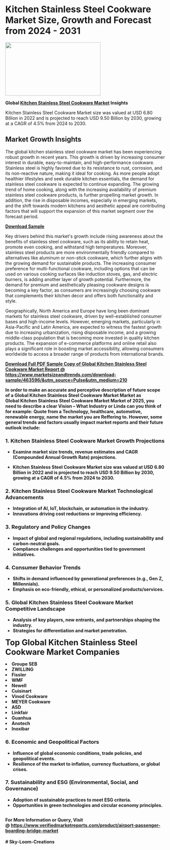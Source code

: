 <H1>Kitchen Stainless Steel Cookware Market Size, Growth and Forecast from 2024 - 2031</H1><img class="aligncenter size-medium wp-image-584254" src="https://thirdeyenews.in/wp-content/uploads/2024/09/Global-Market-Research-300x168.jpeg" alt="" width="300" height="168" /><p><strong>Global&nbsp;<a href="https://www.marketsizeandtrends.com/download-sample/463596/&amp;utm_source=Pulse&amp;utm_medium=210">Kitchen Stainless Steel Cookware Market</a> Insights</strong></p><p>Kitchen Stainless Steel Cookware Market size was valued at USD 6.80 Billion in 2022 and is projected to reach USD 9.50 Billion by 2030, growing at a CAGR of 4.5% from 2024 to 2030.</p><p><h2>Market Growth Insights</h2> <p>The global kitchen stainless steel cookware market has been experiencing robust growth in recent years. This growth is driven by increasing consumer interest in durable, easy-to-maintain, and high-performance cookware. Stainless steel is highly favored due to its resistance to rust, corrosion, and its non-reactive nature, making it ideal for cooking. As more people adopt healthier lifestyles and seek durable kitchen essentials, the demand for stainless steel cookware is expected to continue expanding. The growing trend of home cooking, along with the increasing availability of premium stainless steel cookware products, is further propelling market growth. In addition, the rise in disposable incomes, especially in emerging markets, and the shift towards modern kitchens and aesthetic appeal are contributing factors that will support the expansion of this market segment over the forecast period.</p> <p><strong><a href="#">Download Sample</a></strong></p> <p>Key drivers behind this market's growth include rising awareness about the benefits of stainless steel cookware, such as its ability to retain heat, promote even cooking, and withstand high temperatures. Moreover, stainless steel products are more environmentally friendly compared to alternatives like aluminum or non-stick cookware, which further aligns with the growing demand for sustainable products. The increasing consumer preference for multi-functional cookware, including options that can be used on various cooking surfaces like induction stoves, gas, and electric burners, is adding another layer of growth potential. Furthermore, the demand for premium and aesthetically pleasing cookware designs is becoming a key factor, as consumers are increasingly choosing cookware that complements their kitchen decor and offers both functionality and style.</p> <p>Geographically, North America and Europe have long been dominant markets for stainless steel cookware, driven by well-established consumer bases and high-income levels. However, emerging markets, particularly in Asia-Pacific and Latin America, are expected to witness the fastest growth due to increasing urbanization, rising disposable income, and a growing middle-class population that is becoming more invested in quality kitchen products. The expansion of e-commerce platforms and online retail also plays a significant role in boosting market accessibility, allowing consumers worldwide to access a broader range of products from international brands.</p> <p><strong><a href="#"></p><p><span class=""><strong>Download Full PDF Sample Copy of Global Kitchen Stainless Steel Cookware Market Report</strong> @ <a href="https://www.marketsizeandtrends.com/download-sample/463596/&amp;utm_source=Pulse&amp;utm_medium=210" target="_blank">https://www.marketsizeandtrends.com/download-sample/463596/&amp;utm_source=Pulse&amp;utm_medium=210</a></span></p><p>In order to make an accurate and perceptive description of future scope of a Global&nbsp;Kitchen Stainless Steel Cookware Market Market as Global&nbsp;Kitchen Stainless Steel Cookware Market Market of 2025, you need to describe a clear Vision &ndash; What Industry or Linda can you think of for example: Quote from a Technology, healthcare, automotive, renewable energy, name the market you are Reffering to. However, some general trends and factors usually impact market reports and their future outlook include:</p><h3>1.&nbsp;<strong>Kitchen Stainless Steel Cookware Market Growth Projections</strong></h3><ul><li>Examine market size trends, revenue estimates and CAGR (Compounded Annual Growth Rate) projections.</li><li><p>Kitchen Stainless Steel Cookware Market size was valued at USD 6.80 Billion in 2022 and is projected to reach USD 9.50 Billion by 2030, growing at a CAGR of 4.5% from 2024 to 2030.</p></li></ul><h3>2.&nbsp;<strong>Kitchen Stainless Steel Cookware Market Technological Advancements</strong></h3><ul><li>Integration of AI, IoT, blockchain, or automation in the industry.</li><li>Innovations driving cost reductions or improving efficiency.</li></ul><h3>3.&nbsp;<strong>Regulatory and Policy Changes</strong></h3><ul><li>Impact of global and regional regulations, including sustainability and carbon-neutral goals.</li><li>Compliance challenges and opportunities tied to government initiatives.</li></ul><h3>4.&nbsp;<strong>Consumer Behavior Trends</strong></h3><ul><li>Shifts in demand influenced by generational preferences (e.g., Gen Z, Millennials).</li><li>Emphasis on eco-friendly, ethical, or personalized products/services.</li></ul><h3>5.&nbsp;<strong>Global Kitchen Stainless Steel Cookware Market Competitive Landscape</strong></h3><ul><li>Analysis of key players, new entrants, and partnerships shaping the industry.</li><li>Strategies for differentiation and market penetration.</li></ul><p data-pm-slice="1 1 []"><span style="color: inherit; font-family: inherit; font-size: 25px;">Top Global Kitchen Stainless Steel Cookware Market Companies</span></p><div class="" data-test-id=""><p><li>Groupe SEB</li><li> ZWILLING</li><li> Fissler</li><li> WMF</li><li> Newell</li><li> Cuisinart</li><li> Vinod Cookware</li><li> MEYER Cookware</li><li> ASD</li><li> Linkfair</li><li> Guanhua</li><li> Anotech</li><li> Inoxibar</li></p></div><h3>6.&nbsp;<strong>Economic and Geopolitical Factors</strong></h3><ul><li>Influence of global economic conditions, trade policies, and geopolitical events.</li><li>Resilience of the market to inflation, currency fluctuations, or global crises.</li></ul><h3>7.&nbsp;<strong>Sustainability and ESG (Environmental, Social, and Governance)</strong></h3><ul><li>Adoption of sustainable practices to meet ESG criteria.</li><li>Opportunities in green technologies and circular economy principles.</li></ul><h2><strong style="font-size: 14px;">For More Information or Query, Visit @&nbsp;</strong><a style="background-color: #ffffff; font-size: 14px;" href="https://www.marketsizeandtrends.com/report/kitchen-stainless-steel-cookware-market/" target="_blank">https://www.verifiedmarketreports.com/product/airport-passenger-boarding-bridge-market</a></h2># Sky-Loom-Creations
